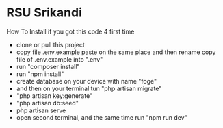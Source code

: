 # RSU Srikandi
How To Install if you got this code 4 first time
- clone or pull this project 
- copy file .env.example paste on the same place and then rename copy file of .env.example into ".env"
- run "composer install"
- run "npm install"
- create database on your device with name "foge"
- and then on your terminal tun "php artisan migrate"
- "php artisan key:generate"
- "php artisan db:seed"
- php artisan serve
- open second terminal, and the same time run "npm run dev"
